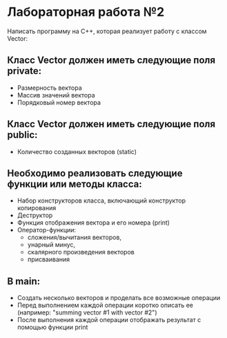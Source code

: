 # Лабораторная работа №2

Написать программу на C++, которая реализует работу с классом Vector:

## Класс Vector должен иметь следующие поля private:

* Размерность вектора
* Массив значений вектора
* Порядковый номер вектора

## Класс Vector должен иметь следующие поля public:

* Количество созданных векторов (static)

## Необходимо реализовать следующие функции или методы класса:

* Набор конструкторов класса, включающий конструктор копирования
* Деструктор
* Функция отображения вектора и его номера (print)
* Оператор-функции:
    * сложения/вычитания векторов, 
    * унарный минус, 
    * скалярного произведения векторов
    * присваивания
    
## В main:

* Создать несколько векторов и проделать все возможные операции
* Перед выполнением каждой операции коротко описать ее (например: "summing vector #1 with vector #2")
* После выполнения каждой операции отображать результат с помощью функции print
